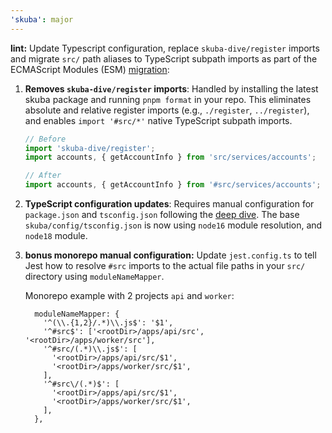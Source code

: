 ```yaml
---
'skuba': major
---
```


**lint:** Update Typescript configuration, replace `skuba-dive/register` imports and migrate `src/` path aliases to TypeScript subpath imports as part of the ECMAScript Modules (ESM) [migration](https://seek-oss.github.io/skuba/docs/deep-dives/esm.html):

1. **Removes `skuba-dive/register` imports**: Handled by installing the latest skuba package and running `pnpm format` in your repo. This eliminates absolute and relative register imports (e.g., `./register`, `../register`), and enables `import '#src/*'` native TypeScript subpath imports.

   ```typescript
   // Before
   import 'skuba-dive/register';
   import accounts, { getAccountInfo } from 'src/services/accounts';

   // After
   import accounts, { getAccountInfo } from '#src/services/accounts';
   ```

2. **TypeScript configuration updates**: Requires manual configuration for `package.json` and `tsconfig.json` following the [deep dive](https://seek-oss.github.io/skuba/docs/deep-dives/esm.html#transitioning-to-esm). The base `skuba/config/tsconfig.json` is now using `node16` module resolution, and `node18` module.

3. **bonus monorepo manual configuration:** Update `jest.config.ts` to tell Jest how to resolve `#src` imports to the actual file paths in your `src/` directory using `moduleNameMapper`.

   Monorepo example with 2 projects `api` and `worker`:

   ```
     moduleNameMapper: {
       '^(\\.{1,2}/.*)\\.js$': '$1',
       '^#src$': ['<rootDir>/apps/api/src', '<rootDir>/apps/worker/src'],
       '^#src/(.*)\\.js$': [
         '<rootDir>/apps/api/src/$1',
         '<rootDir>/apps/worker/src/$1',
       ],
       '^#src\/(.*)$': [
         '<rootDir>/apps/api/src/$1',
         '<rootDir>/apps/worker/src/$1',
       ],
     },
   ```
